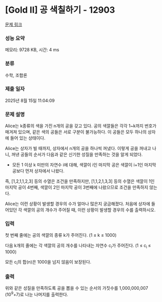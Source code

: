 # [Gold II] 공 색칠하기 - 12903 

[문제 링크](https://www.acmicpc.net/problem/12903) 

### 성능 요약

메모리: 9728 KB, 시간: 4 ms

### 분류

수학, 조합론

### 제출 일자

2025년 8월 15일 11:04:09

### 문제 설명

<p>Alice는 k종류의 색을 가진 n개의 공을 갖고 있다. 공의 색깔들은 각각 1~k까지 번호가 매겨져 있으며, 같은 색의 공들은 서로 구분이 불가능하다. 이 공들은 모두 하나의 상자에 들어 있는 상태이다.</p>

<p>Alice는 상자가 빌 때까지, 상자에서 n개의 공을 하나씩 꺼냈다. 이렇게 공을 꺼내고 나니, 꺼낸 공들의 순서가 다음과 같은 신기한 성질을 만족하는 것을 알게 되었다.</p>

<ul>
	<li>모든 1 이상 k 미만의 자연수 i에 대해, 색깔이 i인 마지막 공은 색깔이 i+1인 마지막 공보다 먼저 상자에서 나왔다.</li>
</ul>

<p>즉, [1,2,1,1,2,3] 등의 수열은 조건을 만족하지만, [1,1,2,1,3,3] 등의 수열은 색깔이 1인 마지막 공이 4번째, 색깔이 2인 마지막 공이 3번째에 나왔으므로 조건을 만족하지 않는다.</p>

<p>Alice는 이런 상황이 발생할 경우의 수가 얼마나 많은지 궁금해졌다. 처음에 상자에 들어있던 각 색깔의 공의 개수가 주어질 때, 이런 상황이 발생할 경우의 수를 출력하시오.</p>

### 입력 

 <p>첫 번째 줄에는 공의 색깔의 종류 k가 주어진다. (1 ≤ k ≤ 1000)</p>

<p>다음 k개의 줄에는 각 색깔의 공의 개수를 나타내는 자연수 c<sub>i</sub>가 주어진다. (1 ≤ c<sub>i </sub>≤ 1000)</p>

<p>모든 c<sub>i</sub>의 합(n)은 1000을 넘지 않음이 보장된다.</p>

### 출력 

 <p>위와 같은 성질을 만족하도록 공을 뽑을 수 있는 순서의 가짓수를 1,000,000,007 (10<sup>9</sup>+7)로 나눈 나머지를 출력한다. </p>

